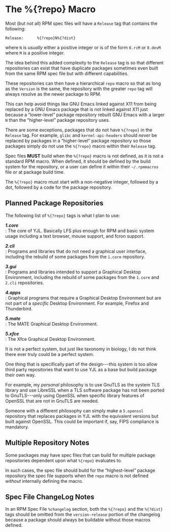 The %{?repo} Macro
==================

Most (but not all) RPM spec files will have a `Release` tag that contains
the following:

    Release:      %{?repo}N%{?dist}


where `N` is *usually* either a positive integer or is of the form
`0.rcM` or `0.devM` where `M` is a positive integer.

The idea behind this added complexity to the `Release` tag is so that
different repositories can exist that have duplicate packages sometimes
even built from the same RPM spec file but with different capabilities.

These repositories can then have a hierarchical `repo` macro so that as
long as the `Version` is the same, the repository with the greater
`repo` tag will always resolve as the newer package to RPM.

This can help avoid things like GNU Emacs linked against X11 from being
replaced by a GNU Emacs package that is not linked against X11 just
because a “lower-level” package repository rebuilt GNU Emacs with a
larger `N` than the “higher-level” package repository uses.

There are some exceptions, packages that do not have `%{?repo}` in the
`Release` tag. For example, `glibc` and `kernel-api-headers` should
*never* be replaced by packages in a “higher-level” package repository
so those packages simply do not use the `%{?repo}` macro within their
`Release` tag.

Spec files __MUST__ build when the `%{?repo}` macro is not defined, as
it is not a standard RPM macro. When defined, it should be defined by
the build system for the repository, or a user can define it within
their `~/.rpmmacros` file or at package build time.

The `%{?repo}` macro must start with a non-negative integer, followed
by a dot, followed by a code for the package repository.


Planned Package Repositories
----------------------------

The following list of `%{?repo}` tags is what I plan to use:

___1.core___  
: The core of YJL. Basically LFS plus enough for RPM and basic system
usage including a text browser, mouse support, and fcron support.

___2.cli___  
: Programs and libraries that do not need a graphical user interface,
including the rebuild of some packages from the `1.core` repository.

___3.gui___  
: Programs and libraries intended to support a Graphical Desktop
Environment, including the rebuild of some packages from the `1.core`
and `2.cli` repositories.

___4.apps___  
: Graphical programs that require a Graphical Desktop Environment but
are not part of a *specific* Desktop Environment. For example, Firefox
and Thunderbird.

___5.mate___  
: The MATE Graphical Desktop Environment.

___5.xfce___  
: The Xfce Graphical Desktop Environment.

It is not a perfect system, but just like taxonomy in biology, I do
not think there ever truly could be a perfect system.

One thing that is specifically part of the design---this system is too
allow third party repositories that want to use YJL as a base but build
package their own way.

For example, my *personal* philosophy is to use GnuTLS as the system
TLS library and use LibreSSL when a TLS software package has not been
ported to GnuTLS---only using OpenSSL when specific library features
of OpenSSL that are not in GnuTLS are needed.

Someone with a different philosophy can simply make a `5.openssl`
repository that replaces packages in YJL with the equivalent versions
but built against OpenSSL. This could be important if, say, FIPS
compliance is mandatory.


Multiple Repository Notes
-------------------------

Some packages may have spec files that can build for multiple package
repositories dependent upon what `%{repo}` evaluates to.

In such cases, the spec file should build for the “highest-level”
package repository the spec file supports when the `repo` macro is not
defined *without* internally defining the macro.


Spec File ChangeLog Notes
-------------------------

In an RPM Spec File `%changelog` section, both the `%{?repo}` and the
`%{?dist}` tags should be omitted from the `version-release` portion
of the changelog because a package should always be buildable without
those macros defined.
